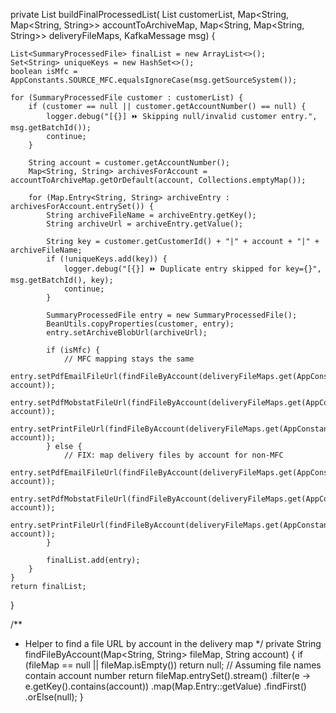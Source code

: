 private List<SummaryProcessedFile> buildFinalProcessedList(
        List<SummaryProcessedFile> customerList,
        Map<String, Map<String, String>> accountToArchiveMap,
        Map<String, Map<String, String>> deliveryFileMaps,
        KafkaMessage msg) {

    List<SummaryProcessedFile> finalList = new ArrayList<>();
    Set<String> uniqueKeys = new HashSet<>();
    boolean isMfc = AppConstants.SOURCE_MFC.equalsIgnoreCase(msg.getSourceSystem());

    for (SummaryProcessedFile customer : customerList) {
        if (customer == null || customer.getAccountNumber() == null) {
            logger.debug("[{}] ⏩ Skipping null/invalid customer entry.", msg.getBatchId());
            continue;
        }

        String account = customer.getAccountNumber();
        Map<String, String> archivesForAccount = accountToArchiveMap.getOrDefault(account, Collections.emptyMap());

        for (Map.Entry<String, String> archiveEntry : archivesForAccount.entrySet()) {
            String archiveFileName = archiveEntry.getKey();
            String archiveUrl = archiveEntry.getValue();

            String key = customer.getCustomerId() + "|" + account + "|" + archiveFileName;
            if (!uniqueKeys.add(key)) {
                logger.debug("[{}] ⏩ Duplicate entry skipped for key={}", msg.getBatchId(), key);
                continue;
            }

            SummaryProcessedFile entry = new SummaryProcessedFile();
            BeanUtils.copyProperties(customer, entry);
            entry.setArchiveBlobUrl(archiveUrl);

            if (isMfc) {
                // MFC mapping stays the same
                entry.setPdfEmailFileUrl(findFileByAccount(deliveryFileMaps.get(AppConstants.FOLDER_EMAIL), account));
                entry.setPdfMobstatFileUrl(findFileByAccount(deliveryFileMaps.get(AppConstants.FOLDER_MOBSTAT), account));
                entry.setPrintFileUrl(findFileByAccount(deliveryFileMaps.get(AppConstants.FOLDER_PRINT), account));
            } else {
                // FIX: map delivery files by account for non-MFC
                entry.setPdfEmailFileUrl(findFileByAccount(deliveryFileMaps.get(AppConstants.FOLDER_EMAIL), account));
                entry.setPdfMobstatFileUrl(findFileByAccount(deliveryFileMaps.get(AppConstants.FOLDER_MOBSTAT), account));
                entry.setPrintFileUrl(findFileByAccount(deliveryFileMaps.get(AppConstants.FOLDER_PRINT), account));
            }

            finalList.add(entry);
        }
    }
    return finalList;
}

/**
 * Helper to find a file URL by account in the delivery map
 */
private String findFileByAccount(Map<String, String> fileMap, String account) {
    if (fileMap == null || fileMap.isEmpty()) return null;
    // Assuming file names contain account number
    return fileMap.entrySet().stream()
            .filter(e -> e.getKey().contains(account))
            .map(Map.Entry::getValue)
            .findFirst()
            .orElse(null);
}
